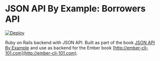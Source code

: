 # JSON API By Example: Borrowers API

[![Deploy](https://www.herokucdn.com/deploy/button.png)](https://heroku.com/deploy?template=https://github.com/abuiles/borrowers-api)


Ruby on Rails backend with JSON API. Built as part of the book [JSON
API By Example](https://leanpub.com/json-api-by-example) and use as
backend for the Ember book
[http://ember-cli-101.com](http://ember-cli-101.com).
